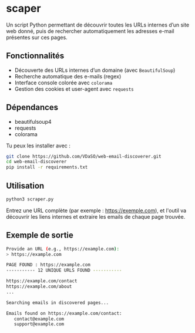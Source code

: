 #  scaper

Un script Python permettant de découvrir toutes les URLs internes d’un site web donné, puis de rechercher automatiquement les adresses e-mail présentes sur ces pages.

## Fonctionnalités

- Découverte des URLs internes d’un domaine (avec `BeautifulSoup`)
- Recherche automatique des e-mails (regex)
- Interface console colorée avec `colorama`
- Gestion des cookies et user-agent avec `requests`

## Dépendances

- beautifulsoup4  
- requests  
- colorama  

Tu peux les installer avec :

```bash
git clone https://github.com/VDaSO/web-email-discoverer.git
cd web-email-discoverer
pip install -r requirements.txt
```

## Utilisation

```bash
python3 scraper.py
```

Entrez une URL complète (par exemple : https://exemple.com), et l'outil va découvrir les liens internes et extraire les emails de chaque page trouvée.

## Exemple de sortie 

```bash
Provide an URL (e.g., https://example.com):
> https://example.com

PAGE FOUND : https://example.com
----------- 12 UNIQUE URLS FOUND -----------

https://example.com/contact
https://example.com/about
...

Searching emails in discovered pages...

Emails found on https://example.com/contact:
   contact@example.com
   support@example.com
```
